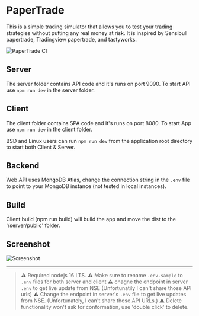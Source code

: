 # PaperTrade
This is a simple trading simulator that allows you to test your trading strategies without putting any real money at risk. It is inspired by Sensibull papertrade, Tradingview papertrade, and tastyworks.

![PaperTrade CI](https://github.com/anandav/PaperTrade/actions/workflows/master_nse-papertrade-app.yml/badge.svg)
<!-- 
[![Papertrade](https://github.com/anandav/PaperTrade/actions/workflows/master_nse-papertrade-app.yml/badge.svg)](https://github.com/anandav/PaperTrade/actions/workflows/master_nse-papertrade-app.yml) -->

## Server
The server folder contains API code and it's runs on port 9090. To start API use `npm run dev` in the server folder.

## Client 
The client folder contains SPA code and it's runs on port 8080. To start App use `npm run dev` in the client folder.

BSD and Linux users can run `npm run dev` from the application root directory to start both Client & Server.

## Backend 
Web API uses MongoDB Atlas, change the connection string in the `.env` file to point to your MongoDB instance (not tested in local instances).

 ## Build 
 Client build (npm run build) will build the app and move the dist to the '/server/public' folder.

 ## Screenshot

 ![Screenshot](https://raw.githubusercontent.com/anandav/PaperTrade/master/Screenshot.png "Screenshot")

---
> :warning: Required nodejs 16 LTS.
> :warning: Make sure to rename `.env.sample` to `.env` files for both server and client
> :warning: chagne the endpoint in server `.env` to get live update from NSE (Unfortunatily I can't share those API urls)
> :warning: Change the endpoint in server's `.env` file to get live updates from NSE. (Unfortunately, I can't share those API URLs.)
> :warning: Delete functionality won't ask for conformation, use 'double click' to delete.


